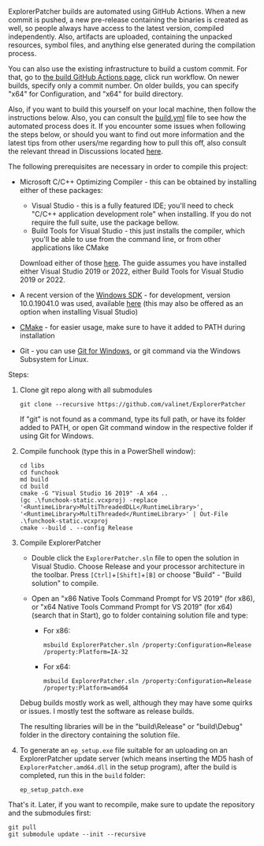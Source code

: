 ExplorerPatcher builds are automated using GitHub Actions. When a new commit is pushed, a new pre-release containing the binaries is created as well, so people always have access to the latest version, compiled independently. Also, artifacts are uploaded, containing the unpacked resources, symbol files, and anything else generated during the compilation process.

You can also use the existing infrastructure to build a custom commit. For that, go to [the build GitHub Actions page](https://github.com/valinet/ExplorerPatcher/actions/workflows/build.yml), click run workflow. On newer builds, specify only a commit number. On older builds, you can specify "x64"  for Configuration, and "x64" for build directory.

Also, if you want to build this yourself on your local machine, then follow the instructions below. Also, you can consult the [build.yml](https://github.com/valinet/ExplorerPatcher/blob/master/.github/workflows/build.yml) file to see how the automated process does it. If you encounter some issues when following the steps below, or should you want to find out more information and the latest tips from other users/me regarding how to pull this off, also consult the relevant thread in Discussions located [here](https://github.com/valinet/ExplorerPatcher/discussions/190).

The following prerequisites are necessary in order to compile this project:

* Microsoft C/C++ Optimizing Compiler - this can be obtained by installing either of these packages:

  * Visual Studio - this is a fully featured IDE; you'll need to check "C/C++ application development role" when installing. If you do not require the full suite, use the package bellow.
  * Build Tools for Visual Studio - this just installs the compiler, which you'll be able to use from the command line, or from other applications like CMake

  Download either of those [here](http://go.microsoft.com/fwlink/p/?LinkId=840931). The guide assumes you have installed either Visual Studio 2019 or 2022, either Build Tools for Visual Studio 2019 or 2022.

* A recent version of the [Windows SDK](https://developer.microsoft.com/en-us/windows/downloads/windows-10-sdk/) - for development, version 10.0.19041.0 was used, available [here](https://go.microsoft.com/fwlink/p/?linkid=2120843) (this may also be offered as an option when installing Visual Studio)

* [CMake](https://cmake.org/) - for easier usage, make sure to have it added to PATH during installation

* Git - you can use [Git for Windows](https://git-scm.com/download/win), or git command via the Windows Subsystem for Linux.

Steps:

1. Clone git repo along with all submodules

   ```
   git clone --recursive https://github.com/valinet/ExplorerPatcher
   ```

   If "git" is not found as a command, type its full path, or have its folder added to PATH, or open Git command window in the respective folder if using Git for Windows.

2. Compile funchook (type this in a PowerShell window):

   ```
   cd libs
   cd funchook
   md build
   cd build
   cmake -G "Visual Studio 16 2019" -A x64 ..
   (gc .\funchook-static.vcxproj) -replace '<RuntimeLibrary>MultiThreadedDLL</RuntimeLibrary>', '<RuntimeLibrary>MultiThreaded</RuntimeLibrary>' | Out-File .\funchook-static.vcxproj
   cmake --build . --config Release
   ```

3. Compile ExplorerPatcher

   * Double click the `ExplorerPatcher.sln` file to open the solution in Visual Studio. Choose Release and your processor architecture in the toolbar. Press `[Ctrl]`+`[Shift]`+`[B]` or choose "Build" - "Build solution" to compile.

   * Open an "x86 Native Tools Command Prompt for VS 2019" (for x86), or "x64 Native Tools Command Prompt for VS 2019" (for x64) (search that in Start), go to folder containing solution file and type:

     * For x86:

       ```
       msbuild ExplorerPatcher.sln /property:Configuration=Release /property:Platform=IA-32
       ```

     * For x64:

       ```
       msbuild ExplorerPatcher.sln /property:Configuration=Release /property:Platform=amd64
       ```

   Debug builds mostly work as well, although they may have some quirks or issues. I mostly test the software as release builds.

   The resulting libraries will be in the "build\Release" or "build\Debug" folder in the directory containing the solution file.

4. To generate an `ep_setup.exe` file suitable for an uploading on an ExplorerPatcher update server (which means inserting the MD5 hash of `ExplorerPatcher.amd64.dll` in the setup program), after the build is completed, run this in the `build` folder:

   ```
   ep_setup_patch.exe
   ```

That's it. Later, if you want to recompile, make sure to update the repository and the submodules first:

```
git pull
git submodule update --init --recursive
```

